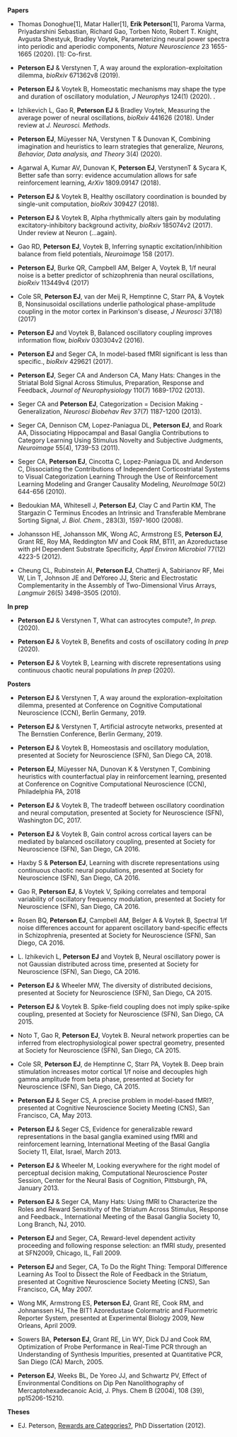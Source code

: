 **Papers**

- Thomas Donoghue[1], Matar Haller[1], **Erik Peterson**[1], Paroma Varma, Priyadarshini Sebastian, Richard Gao, Torben Noto, Robert T. Knight, Avgusta Shestyuk,  Bradley Voytek, Parameterizing neural power spectra into periodic and aperiodic components, _Nature Neuroscience_ 23 1655-1665 (2020). [1]: Co-first. 

- **Peterson EJ** & Verstynen T, A way around the exploration-exploitation dilemma, _bioRxiv_ 671362v8 (2019). 

- **Peterson EJ** & Voytek B, Homeostatic mechanisms may shape the type and duration of oscillatory modulation, _J Neurophys_ 124(1) (2020). .

- Izhikevich L, Gao R, **Peterson EJ** & Bradley Voytek, Measuring the average power of neural oscillations, _bioRxiv_ 441626 (2018). Under review at _J. Neurosci. Methods_.

- **Peterson EJ**, Müyesser NA, Verstynen T & Dunovan K, Combining imagination and heuristics to learn strategies that generalize, _Neurons, Behavior, Data analysis, and Theory_ 3(4) (2020).

- Agarwal A, Kumar AV, Dunovan K, **Peterson EJ**, VerstynenT & Sycara K, Better safe than sorry: evidence accumulation allows for safe reinforcement learning, _ArXiv_ 1809.09147 (2018).

- **Peterson EJ** & Voytek B, Healthy oscillatory coordination is bounded by single-unit computation, _bioRxiv_ 309427 (2018). 

- **Peterson EJ** & Voytek B, Alpha rhythmically alters gain by modulating excitatory-inhibitory background activity, _bioRxiv_ 185074v2 (2017). Under review at Neuron (...again).

- Gao RD, **Peterson EJ**, Voytek B, Inferring synaptic excitation/inhibition balance from field potentials, _Neuroimage_ 158 (2017).

- **Peterson EJ**, Burke QR, Campbell AM, Belger A, Voytek B, 1/f neural noise is a better predictor of schizophrenia than neural oscillations, _bioRxiv_ 113449v4 (2017)

- Cole SR, **Peterson EJ**, van der Meij R, Hemptinne C, Starr PA, & Voytek B, Nonsinusoidal oscillations underlie pathological phase-amplitude coupling in the motor cortex in Parkinson's disease, _J Neurosci_ 37(18) (2017)

- **Peterson EJ** and Voytek B, Balanced oscillatory coupling improves information flow, _bioRxiv_ 030304v2 (2016). 

- **Peterson EJ** and Seger CA, In model-based fMRI significant is less than specific., _bioRxiv_ 429621 (2017).

- **Peterson EJ**, Seger CA and Anderson CA, Many Hats: Changes in the Striatal Bold Signal Across Stimulus, Preparation, Response and Feedback, _Journal of Neurophysiology_ 110(7) 1689-1702 (2013).

- Seger CA and **Peterson EJ**, Categorization = Decision Making - Generalization, _Neurosci Biobehav Rev_ 37(7) 1187-1200 (2013).

- Seger CA, Dennison CM, Lopez-Paniagua DL, **Peterson EJ**, and Roark AA, Dissociating Hippocampal and Basal Ganglia Contributions to Category Learning Using Stimulus Novelty and Subjective Judgments, _Neuroimage_ 55(4), 1739-53 (2011).

- Seger CA, **Peterson EJ**, Cincotta C, Lopez-Paniagua DL and Anderson C, Dissociating the Contributions of Independent Corticostriatal Systems to Visual Categorization Learning Through the Use of Reinforcement Learning Modeling and Granger Causality Modeling, _NeuroImage_ 50(2) 644-656 (2010).

- Bedoukian MA, Whitesell J, **Peterson EJ**, Clay C and Partin KM, The Stargazin C Terminus Encodes an Intrinsic and Transferable Membrane Sorting Signal, _J. Biol. Chem._, 283(3), 1597-1600 (2008).

- Johansson HE, Johansson MK, Wong AC, Armstrong ES, **Peterson EJ**, Grant RE, Roy MA, Reddington MV and Cook RM, BTI1, an Azoreductase with pH Dependent Substrate Specificity, _Appl Environ Microbiol_ 77(12) 4223-5 (2012).

- Cheung CL, Rubinstein AI, **Peterson EJ**, Chatterji A, Sabirianov RF, Mei W, Lin T, Johnson JE and DeYoreo JJ, Steric and Electrostatic Complementarity in the Assembly of Two-Dimensional Virus Arrays, _Langmuir_ 26(5) 3498–3505 (2010).


**In prep**

- **Peterson EJ** & Verstynen T, What can astrocytes compute?, _In prep._ (2020).

- **Peterson EJ** & Voytek B, Benefits and costs of oscillatory coding _In prep_ (2020). 

- **Peterson EJ** & Voytek B, Learning with discrete representations using continuous chaotic neural populations _In prep_ (2020). 


**Posters**

- **Peterson EJ** & Verstynen T, A way around the exploration-exploitation dilemma, presented at Conference on Cognitive Computational Neuroscience (CCN), Berlin Germany, 2019.

- **Peterson EJ** & Verstynen T, Artificial astrocyte networks, presented at The Bernstien Conference, Berlin Germany, 2019.

- **Peterson EJ** & Voytek B, Homeostasis and oscillatory modulation, presented at Society for Neuroscience (SFN), San Diego CA, 2018.

- **Peterson EJ**, Müyesser NA, Dunovan K & Verstynen T, Combining heuristics with counterfactual play in reinforcement learning, presented at Conference on Cognitive Computational Neuroscience (CCN), Philadelphia PA, 2018

- **Peterson EJ** & Voytek B, The tradeoff between oscillatory coordination and neural computation, presented at Society for Neuroscience (SFN), Washington DC, 2017.

- **Peterson EJ** & Voytek B, Gain control across cortical layers can be mediated by balanced oscillatory coupling, presented at Society for Neuroscience (SFN), San Diego, CA 2016.

- Haxby S & **Peterson EJ**, Learning with discrete representations using continuous chaotic neural populations, presented at Society for Neuroscience (SFN), San Diego, CA 2016.

- Gao R, **Peterson EJ**, & Voytek V, Spiking correlates and temporal variability of oscillatory frequency modulation, presented at Society for Neuroscience (SFN), San Diego, CA 2016.

- Rosen BQ, **Peterson EJ**, Campbell AM, Belger A & Voytek B, Spectral 1/f noise differences account for apparent oscillatory band-specific effects in Schizophrenia, presented at Society for Neuroscience (SFN), San Diego, CA 2016.

- L. Izhikevich L, **Peterson EJ** and Voytek B, Neural oscillatory power is not Gaussian distributed across time, presented at Society for Neuroscience (SFN), San Diego, CA 2016.

- **Peterson EJ** & Wheeler MW, The diversity of distributed decisions, presented at Society for Neuroscience (SFN), San Diego, CA 2015.

- **Peterson EJ** & Voytek B. Spike-field coupling does not imply spike-spike coupling, presented at Society for Neuroscience (SFN), San Diego, CA 2015.

- Noto T, Gao R, **Peterson EJ**, Voytek B. Neural network properties can be inferred from electrophysiological power spectral geometry, presented at Society for Neuroscience (SFN), San Diego, CA 2015.

- Cole SR, **Peterson EJ**, de Hemptinne C, Starr PA, Voytek B. Deep brain stimulation increases motor cortical 1/f noise and decouples high gamma amplitude from beta phase, presented at Society for Neuroscience (SFN), San Diego, CA 2015.

- **Peterson EJ** & Seger CS, A precise problem in model-based fMRI?, presented at Cognitive Neuroscience Society Meeting (CNS), San Francisco, CA, May 2013.

- **Peterson EJ** & Seger CS, Evidence for generalizable reward representations in the basal ganglia examined using fMRI and reinforcement learning, International Meeting of the Basal Ganglia Society 11, Eilat, Israel, March 2013.

- **Peterson EJ** & Wheeler M, Looking everywhere for the right model of perceptual decision making, Computational Neuroscience Poster Session, Center for the Neural Basis of Cognition, Pittsburgh, PA, January 2013.

- **Peterson EJ** & Seger CA, Many Hats: Using fMRI to Characterize the Roles and Reward Sensitivity of the Striatum Across Stimulus, Response and Feedback., International Meeting of the Basal Ganglia Society 10, Long Branch, NJ, 2010.

- **Peterson EJ** and Seger, CA, Reward-level dependent activity proceeding and following response selection: an fMRI study, presented at SFN2009, Chicago, IL, Fall 2009.

- **Peterson EJ** and Seger, CA, To Do the Right Thing: Temporal Difference Learning As Tool to Dissect the Role of Feedback in the Striatum, presented at Cognitive Neuroscience Society Meeting (CNS), San Francisco, CA, May 2007.

- Wong MK, Armstrong ES, **Peterson EJ**, Grant RE, Cook RM, and Johnanssen HJ, The BIT1 Azoredustase Colormatric and Fluormetric Reporter System, presented at Experimental Biology 2009, New Orleans, April 2009.

- Sowers BA, **Peterson EJ**, Grant RE, Lin WY, Dick DJ and Cook RM, Optimization of Probe Performance in Real-Time PCR through an Understanding of Synthesis Impurities, presented at Quantitative PCR, San Diego (CA) March, 2005.

- **Peterson EJ**, Weeks BL, De Yoreo JJ, and Schwartz PV, Effect of Environmental Conditions on Dip Pen Nanolithography of Mercaptohexadecanoic Acid, J. Phys. Chem B (2004), 108 (39), pp15206-15210.

**Theses**

-   EJ. Peterson, [Rewards are Categories?](https://github.com/parenthetical-e/dissertation), PhD Dissertation (2012).
